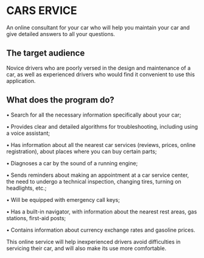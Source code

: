 # CARS ERVICE
An online consultant for your car who will help you maintain your car and give detailed answers to all your questions.

## The target audience
Novice drivers who are poorly versed in the design and maintenance of a car, as well as experienced drivers who would find it convenient to use this application.

## What does the program do? 
• Search for all the necessary information specifically about your car;

• Provides clear and detailed algorithms for troubleshooting, including using a voice assistant;

• Has information about all the nearest car services (reviews, prices, online registration), about places where you can buy certain parts; 

• Diagnoses a car by the sound of a running engine; 

• Sends reminders about making an appointment at a car service center, the need to undergo a technical inspection, changing tires, turning on headlights, etc.; 

• Will be equipped with emergency call keys;

• Has a built-in navigator, with information about the nearest rest areas, gas stations, first-aid posts; 

• Contains information about currency exchange rates and gasoline prices.

This online service will help inexperienced drivers avoid difficulties in servicing their car, and will also make its use more comfortable.
